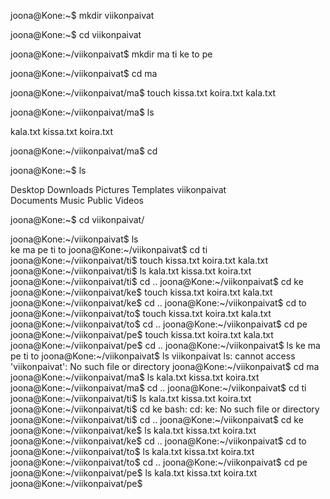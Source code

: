 joona@Kone:~$ mkdir viikonpaivat  

joona@Kone:~$ cd viikonpaivat  

joona@Kone:~/viikonpaivat$ mkdir ma ti ke to pe  

joona@Kone:~/viikonpaivat$ cd ma  

joona@Kone:~/viikonpaivat/ma$ touch kissa.txt koira.txt kala.txt  

joona@Kone:~/viikonpaivat/ma$ ls  

kala.txt  kissa.txt  koira.txt  

joona@Kone:~/viikonpaivat/ma$ cd  

joona@Kone:~$ ls  

Desktop    Downloads  Pictures  Templates  viikonpaivat  
Documents  Music      Public    Videos  

joona@Kone:~$ cd viikonpaivat/  

joona@Kone:~/viikonpaivat$ ls  
ke  ma  pe  ti  to
joona@Kone:~/viikonpaivat$ cd ti
joona@Kone:~/viikonpaivat/ti$ touch kissa.txt koira.txt kala.txt
joona@Kone:~/viikonpaivat/ti$ ls
kala.txt  kissa.txt  koira.txt
joona@Kone:~/viikonpaivat/ti$ cd ..
joona@Kone:~/viikonpaivat$ cd ke
joona@Kone:~/viikonpaivat/ke$ touch kissa.txt koira.txt kala.txt
joona@Kone:~/viikonpaivat/ke$ cd ..
joona@Kone:~/viikonpaivat$ cd to
joona@Kone:~/viikonpaivat/to$ touch kissa.txt koira.txt kala.txt
joona@Kone:~/viikonpaivat/to$ cd ..
joona@Kone:~/viikonpaivat$ cd pe
joona@Kone:~/viikonpaivat/pe$ touch kissa.txt koira.txt kala.txt
joona@Kone:~/viikonpaivat/pe$ cd ..
joona@Kone:~/viikonpaivat$ ls
ke  ma  pe  ti  to
joona@Kone:~/viikonpaivat$ ls viikonpaivat
ls: cannot access 'viikonpaivat': No such file or directory
joona@Kone:~/viikonpaivat$ cd ma
joona@Kone:~/viikonpaivat/ma$ ls
kala.txt  kissa.txt  koira.txt
joona@Kone:~/viikonpaivat/ma$ cd ..
joona@Kone:~/viikonpaivat$ cd ti
joona@Kone:~/viikonpaivat/ti$ ls
kala.txt  kissa.txt  koira.txt
joona@Kone:~/viikonpaivat/ti$ cd ke
bash: cd: ke: No such file or directory
joona@Kone:~/viikonpaivat/ti$ cd ..
joona@Kone:~/viikonpaivat$ cd ke
joona@Kone:~/viikonpaivat/ke$ ls
kala.txt  kissa.txt  koira.txt
joona@Kone:~/viikonpaivat/ke$ cd ..
joona@Kone:~/viikonpaivat$ cd to
joona@Kone:~/viikonpaivat/to$ ls
kala.txt  kissa.txt  koira.txt
joona@Kone:~/viikonpaivat/to$ cd ..
joona@Kone:~/viikonpaivat$ cd pe
joona@Kone:~/viikonpaivat/pe$ ls
kala.txt  kissa.txt  koira.txt
joona@Kone:~/viikonpaivat/pe$ 

